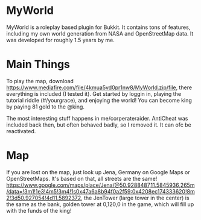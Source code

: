 # MyWorld
MyWorld is a roleplay based plugin for Bukkit. It contains tons of features, including my own world generation from NASA and OpenStreetMap data. It was developed for roughly 1.5 years by me.

# Main Things
To play the map, download https://www.mediafire.com/file/4kmua5vd0pr1nw8/MyWorld.zip/file, there everything is included (I tested it).
Get started by loggin in, playing the tutorial riddle (#/yourgrace), and enjoying the world!
You can become king by paying 81 gold to the @king.

The most interesting stuff happens in me/corperateraider.
AntiCheat was included back then, but often behaved badly, so I removed it. It can ofc be reactivated.

# Map
If you are lost on the map, just look up Jena, Germany on Google Maps or OpenStreetMaps. It's based on that, all streets are the same! https://www.google.com/maps/place/Jena/@50.9288487,11.5845936,265m/data=!3m1!1e3!4m5!3m4!1s0x47a6a8b94f0a2f59:0x4208ec174333620!8m2!3d50.927054!4d11.5892372, the JenTower (large tower in the center) is the same as the bank, golden tower at 0,120,0 in the game, which will fill up with the funds of the king!
